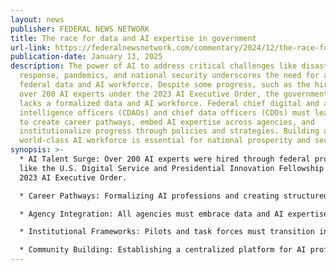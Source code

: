 ```yaml
---
layout: news
publisher: FEDERAL NEWS NETWORK
title: The race for data and AI expertise in government
url-link: https://federalnewsnetwork.com/commentary/2024/12/the-race-for-data-and-ai-expertise-in-government/
publication-date: January 13, 2025
description: The power of AI to address critical challenges like disaster
  response, pandemics, and national security underscores the need for a strong
  federal data and AI workforce. Despite some progress, such as the hiring of
  over 200 AI experts under the 2023 AI Executive Order, the government still
  lacks a formalized data and AI workforce. Federal chief digital and artificial
  intelligence officers (CDAOs) and chief data officers (CDOs) must lead efforts
  to create career pathways, embed AI expertise across agencies, and
  institutionalize progress through policies and strategies. Building a
  world-class AI workforce is essential for national prosperity and security.
synopsis: >-
  * AI Talent Surge: Over 200 AI experts were hired through federal programs
  like the U.S. Digital Service and Presidential Innovation Fellowship under the
  2023 AI Executive Order.

  * Career Pathways: Formalizing AI professions and creating structured career paths is essential for workforce retention and sustainable growth.

  * Agency Integration: All agencies must embrace data and AI expertise as core skills, with partnerships to promote adoption and reduce reliance on contractors.

  * Institutional Frameworks: Pilots and task forces must transition into permanent policies and strategies to align resources, accountability, and incentives.

  * Community Building: Establishing a centralized platform for AI professionals can foster innovation, collaboration, and recognition across the federal workforce.
---
```

